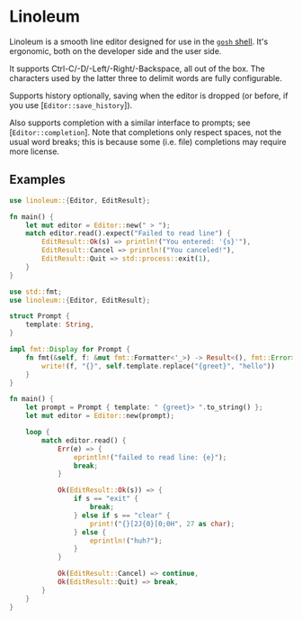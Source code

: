 # Linoleum

Linoleum is a smooth line editor designed for use in the [`gosh` shell](https://github.com/Kyllingene/gosh). It's ergonomic, both on the developer side and the user side.

It supports Ctrl-C/-D/-Left/-Right/-Backspace, all out of the box. The characters used by the latter three to delimit words are fully configurable.

Supports history optionally, saving when the editor is dropped (or before, if you use [`Editor::save_history`]).

Also supports completion with a similar interface to prompts; see [`Editor::completion`]. Note that completions only respect spaces, not the usual word breaks; this is because some (i.e. file) completions may require more license.

## Examples

```rust
use linoleum::{Editor, EditResult};

fn main() {
    let mut editor = Editor::new(" > ");
    match editor.read().expect("Failed to read line") {
        EditResult::Ok(s) => println!("You entered: '{s}'"),
        EditResult::Cancel => println!("You canceled!"),
        EditResult::Quit => std::process::exit(1),
    }
}
```

```rust
use std::fmt;
use linoleum::{Editor, EditResult};

struct Prompt {
    template: String,
}

impl fmt::Display for Prompt {
    fn fmt(&self, f: &mut fmt::Formatter<'_>) -> Result<(), fmt::Error> {
        write!(f, "{}", self.template.replace("{greet}", "hello"))
    }
}

fn main() {
    let prompt = Prompt { template: " {greet}> ".to_string() };
    let mut editor = Editor::new(prompt);

    loop {
        match editor.read() {
            Err(e) => {
                eprintln!("failed to read line: {e}");
                break;
            }

            Ok(EditResult::Ok(s)) => {
                if s == "exit" {
                    break;
                } else if s == "clear" {
                    print!("{}[2J{0}[0;0H", 27 as char);
                } else {
                    eprintln!("huh?");
                }
            }

            Ok(EditResult::Cancel) => continue,
            Ok(EditResult::Quit) => break,
        }
    }
}
```

